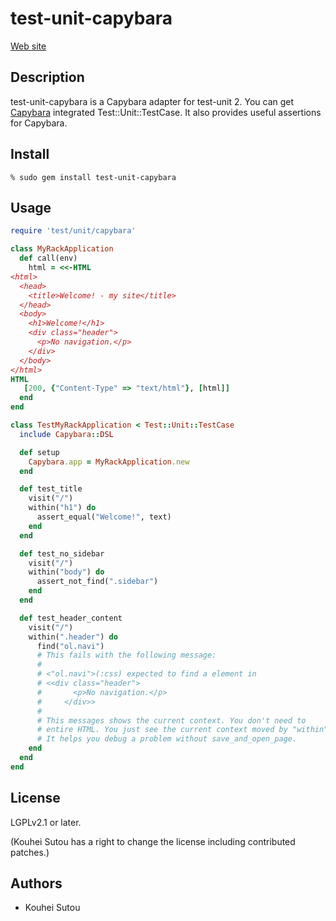 # test-unit-capybara

[Web site](https://github.com/test-unit/test-unit-capybara)

## Description

test-unit-capybara is a Capybara adapter for test-unit 2. You can get [Capybara](https://rubygems.org/gems/capybara) integrated Test::Unit::TestCase. It also provides useful assertions for Capybara.

## Install

```
% sudo gem install test-unit-capybara
```

## Usage

```ruby
require 'test/unit/capybara'

class MyRackApplication
  def call(env)
    html = <<-HTML
<html>
  <head>
    <title>Welcome! - my site</title>
  </head>
  <body>
    <h1>Welcome!</h1>
    <div class="header">
      <p>No navigation.</p>
    </div>
  </body>
</html>
HTML
   [200, {"Content-Type" => "text/html"}, [html]]
  end
end

class TestMyRackApplication < Test::Unit::TestCase
  include Capybara::DSL

  def setup
    Capybara.app = MyRackApplication.new
  end

  def test_title
    visit("/")
    within("h1") do
      assert_equal("Welcome!", text)
    end
  end

  def test_no_sidebar
    visit("/")
    within("body") do
      assert_not_find(".sidebar")
    end
  end

  def test_header_content
    visit("/")
    within(".header") do
      find("ol.navi")
      # This fails with the following message:
      #
      # <"ol.navi">(:css) expected to find a element in
      # <<div class="header">
      #       <p>No navigation.</p>
      #     </div>>
      #
      # This messages shows the current context. You don't need to
      # entire HTML. You just see the current context moved by "within".
      # It helps you debug a problem without save_and_open_page.
    end
  end
end
```

## License

LGPLv2.1 or later.

(Kouhei Sutou has a right to change the license including contributed patches.)

## Authors

* Kouhei Sutou

